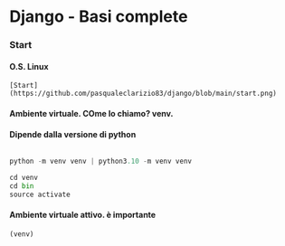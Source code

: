 # Django - Basi complete

### Start

#### O.S. Linux

```
[Start](https://github.com/pasqualeclarizio83/django/blob/main/start.png)

```

#### Ambiente virtuale. COme lo chiamo? venv.
#### Dipende dalla versione di python

```python

python -m venv venv | python3.10 -m venv venv

cd venv
cd bin
source activate

```
#### Ambiente virtuale attivo. è importante

```python
(venv)
```